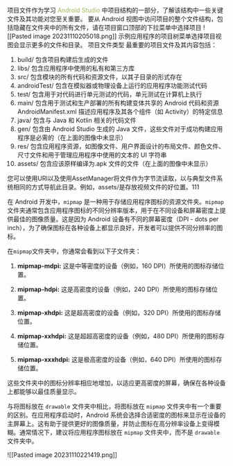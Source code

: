 项目文件作为学习 <font color="#9bbb59">Android Studio </font>中项目结构的一部分，了解该结构中一些关键文件及其功能对您至关重要。 
要从 Android 视图中访问项目的整个文件结构，包括隐藏在文件夹中的所有文件，请在项目窗口顶部的下拉菜单中选择项目
![[Pasted image 20231110205018.png]]
示例应用程序的项目树菜单选择项目视图会显示更多的文件和目录。 
项目文件类型 
最重要的项目文件及其内容包括： 
1. build/ 
包含项目构建后生成的文件
2. libs/
包含应用程序中使用的私有和第三方库
3. src/
包含模块的所有代码和资源文件，以其子目录的形式存在 
4. androidTest/ 
包含在模拟器或物理设备上运行的应用程序功能测试代码 
5. test/ 
包含用于对代码进行单元测试的代码，单元测试在计算机上执行 
6. main/ 
包含用于测试和生产部署的所有构建变体共享的 Android 代码和资源 AndroidManifest.xml 
描述应用程序及其各个组件（如 Activity）的特定信息 
7. java/ 
包含与 Java 和 Kotlin 相关的代码文件 
8. gen/ 
包含由 Android Studio 生成的 Java 文件，这些文件对于成功构建应用程序是必需的（在上面的图像中未显示） 
9. res/ 
包含应用程序资源，如图像文件、用户界面设计的布局文件、颜色文件、尺寸文件和用于管理应用程序中使用的文本的 UI 字符串 
10. assets/ 
包含应该原样编译为.apk 文件的文件（在上面的图像中未显示）

您可以使用URI以及使用AssetManager将文件作为字节流读取，以与典型文件系统相同的方式导航此目录。例如，assets/是存放视频文件的好位置。111


在 Android 开发中，`mipmap` 是一种用于存储应用程序图标的资源文件夹。`mipmap` 文件夹通常包含应用程序图标的不同分辨率版本，用于在不同设备和屏幕密度上提供最佳的图像质量。这是因为 Android 设备有不同的屏幕密度（DPI - dots per inch），为了确保图标在各种设备上都显示良好，开发者可以提供不同分辨率的图标。

在`mipmap`文件夹中，你通常会看到以下子文件夹：

1. **mipmap-mdpi:** 这是中等密度的设备（例如，160 DPI）所使用的图标存储位置。
    
2. **mipmap-hdpi:** 这是高密度的设备（例如，240 DPI）所使用的图标存储位置。
    
3. **mipmap-xhdpi:** 这是超高密度的设备（例如，320 DPI）所使用的图标存储位置。
    
4. **mipmap-xxhdpi:** 这是超超高密度的设备（例如，480 DPI）所使用的图标存储位置。
    
5. **mipmap-xxxhdpi:** 这是极高密度的设备（例如，640 DPI）所使用的图标存储位置。
    

这些文件夹中的图标分辨率相应地增加，以适应更高密度的屏幕，确保在各种设备上都能够以最佳质量显示。

与将图标放在 `drawable` 文件夹中相比，将图标放在 `mipmap` 文件夹中有一个重要的区别。在应用程序启动时，Android 系统会选择合适密度的图标来显示在设备的主屏幕上。这有助于提供更好的图像质量，并防止图标在高分辨率设备上变得模糊。通常情况下，建议将应用程序图标放在 `mipmap` 文件夹中，而不是 `drawable` 文件夹中。



![[Pasted image 20231110221419.png]]

